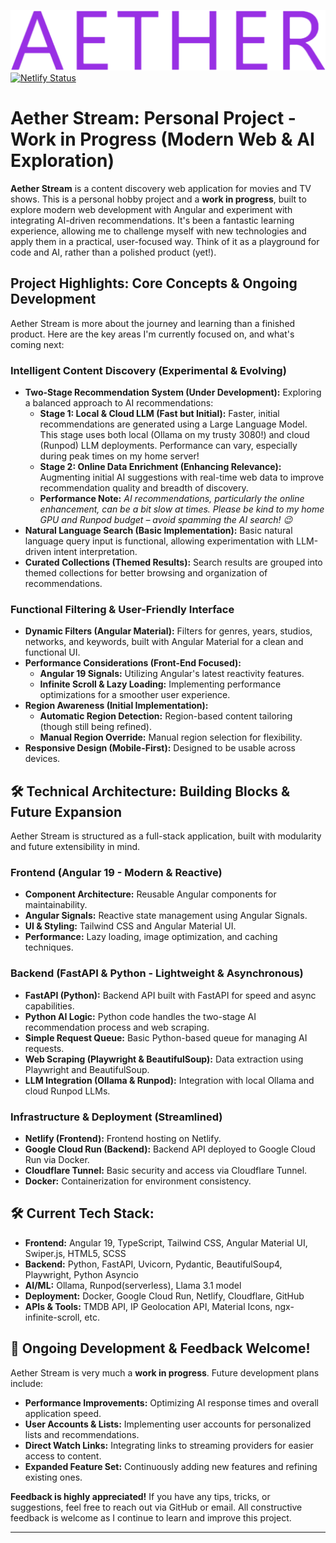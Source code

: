 [![Aether Logo](aether-view/public/assets/AetherLogo.png)](https://aether-view.com/)
[![Netlify Status](https://api.netlify.com/api/v1/badges/7e14931b-79a8-4b85-acc2-7fd19bf7355e/deploy-status)](https://aether-view.com/)
# Aether Stream: Personal Project - Work in Progress (Modern Web & AI Exploration)

**Aether Stream** is a content discovery web application for movies and TV shows.  This is a personal hobby project and a **work in progress**, built to explore modern web development with Angular and experiment with integrating AI-driven recommendations.  It's been a fantastic learning experience, allowing me to challenge myself with new technologies and apply them in a practical, user-focused way.  Think of it as a playground for code and AI, rather than a polished product (yet!).

## Project Highlights: Core Concepts & Ongoing Development

Aether Stream is more about the journey and learning than a finished product.  Here are the key areas I'm currently focused on, and what's coming next:

### Intelligent Content Discovery (Experimental & Evolving)

*   **Two-Stage Recommendation System (Under Development):**  Exploring a balanced approach to AI recommendations:
    *   **Stage 1: Local & Cloud LLM (Fast but Initial):**  Faster, initial recommendations are generated using a Large Language Model. This stage uses both local (Ollama on my trusty 3080!) and cloud (Runpod) LLM deployments. Performance can vary, especially during peak times on my home server!
    *   **Stage 2: Online Data Enrichment (Enhancing Relevance):**  Augmenting initial AI suggestions with real-time web data to improve recommendation quality and breadth of discovery.
    *   **Performance Note:** *AI recommendations, particularly the online enhancement, can be a bit slow at times.  Please be kind to my home GPU and Runpod budget – avoid spamming the AI search! 😉*
*   **Natural Language Search (Basic Implementation):**  Basic natural language query input is functional, allowing experimentation with LLM-driven intent interpretation.
*   **Curated Collections (Themed Results):**  Search results are grouped into themed collections for better browsing and organization of recommendations.

### Functional Filtering & User-Friendly Interface

*   **Dynamic Filters (Angular Material):**  Filters for genres, years, studios, networks, and keywords, built with Angular Material for a clean and functional UI.
*   **Performance Considerations (Front-End Focused):**
    *   **Angular 19 Signals:** Utilizing Angular's latest reactivity features.
    *   **Infinite Scroll & Lazy Loading:** Implementing performance optimizations for a smoother user experience.
*   **Region Awareness (Initial Implementation):**
    *   **Automatic Region Detection:**  Region-based content tailoring (though still being refined).
    *   **Manual Region Override:**  Manual region selection for flexibility.
*   **Responsive Design (Mobile-First):**  Designed to be usable across devices.

## 🛠 Technical Architecture: Building Blocks & Future Expansion

Aether Stream is structured as a full-stack application, built with modularity and future extensibility in mind.

### Frontend (Angular 19 - Modern & Reactive)

*   **Component Architecture:** Reusable Angular components for maintainability.
*   **Angular Signals:** Reactive state management using Angular Signals.
*   **UI & Styling:** Tailwind CSS and Angular Material UI.
*   **Performance:**  Lazy loading, image optimization, and caching techniques.

### Backend (FastAPI & Python - Lightweight & Asynchronous)

*   **FastAPI (Python):** Backend API built with FastAPI for speed and async capabilities.
*   **Python AI Logic:** Python code handles the two-stage AI recommendation process and web scraping.
*   **Simple Request Queue:**  Basic Python-based queue for managing AI requests.
*   **Web Scraping (Playwright & BeautifulSoup):**  Data extraction using Playwright and BeautifulSoup.
*   **LLM Integration (Ollama & Runpod):**  Integration with local Ollama and cloud Runpod LLMs.

### Infrastructure & Deployment (Streamlined)

*   **Netlify (Frontend):**  Frontend hosting on Netlify.
*   **Google Cloud Run (Backend):**  Backend API deployed to Google Cloud Run via Docker.
*   **Cloudflare Tunnel:** Basic security and access via Cloudflare Tunnel.
*   **Docker:** Containerization for environment consistency.

## 🛠 Current Tech Stack:

*   **Frontend:** Angular 19, TypeScript, Tailwind CSS, Angular Material UI, Swiper.js, HTML5, SCSS
*   **Backend:** Python, FastAPI, Uvicorn, Pydantic, BeautifulSoup4, Playwright, Python Asyncio
*   **AI/ML:** Ollama, Runpod(serverless), Llama 3.1 model
*   **Deployment:** Docker, Google Cloud Run, Netlify, Cloudflare, GitHub
*   **APIs & Tools:** TMDB API, IP Geolocation API, Material Icons, ngx-infinite-scroll, etc.

##  🚀  Ongoing Development & Feedback Welcome!

Aether Stream is very much a **work in progress**.  Future development plans include:

*   **Performance Improvements:** Optimizing AI response times and overall application speed.
*   **User Accounts & Lists:** Implementing user accounts for personalized lists and recommendations.
*   **Direct Watch Links:** Integrating links to streaming providers for easier access to content.
*   **Expanded Feature Set:**  Continuously adding new features and refining existing ones.

**Feedback is highly appreciated!**  If you have any tips, tricks, or suggestions, feel free to reach out via GitHub or email. All constructive feedback is welcome as I continue to learn and improve this project.

---
